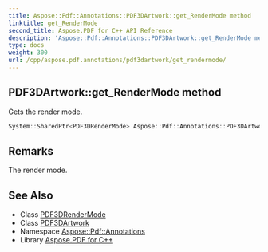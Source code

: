 ```yaml
---
title: Aspose::Pdf::Annotations::PDF3DArtwork::get_RenderMode method
linktitle: get_RenderMode
second_title: Aspose.PDF for C++ API Reference
description: 'Aspose::Pdf::Annotations::PDF3DArtwork::get_RenderMode method. Gets the render mode in C++.'
type: docs
weight: 300
url: /cpp/aspose.pdf.annotations/pdf3dartwork/get_rendermode/
---
```

## PDF3DArtwork::get_RenderMode method


Gets the render mode.

```cpp
System::SharedPtr<PDF3DRenderMode> Aspose::Pdf::Annotations::PDF3DArtwork::get_RenderMode() const
```

## Remarks


The render mode.
## See Also

* Class [PDF3DRenderMode](../../pdf3drendermode/)
* Class [PDF3DArtwork](../)
* Namespace [Aspose::Pdf::Annotations](../../)
* Library [Aspose.PDF for C++](../../../)
